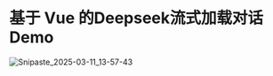 # 基于 Vue 的Deepseek流式加载对话Demo

![Snipaste_2025-03-11_13-57-43](C:\Users\MR.HU\Desktop\Snipaste_2025-03-11_13-57-43.png)
